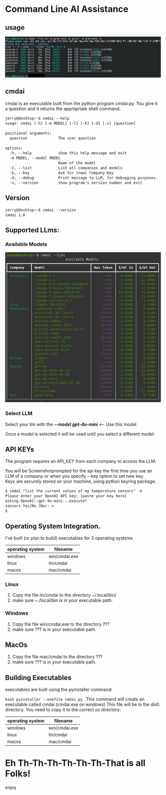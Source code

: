 # Command Line AI Assistance
## usage


![](Screenshot.png)

## cmdai

cmdai is an executable built from the python program cmdai.py. 
You give it a question and it returns the appropriate shell command.

    jerry@desktop:~$ cmdai --help
    usage: cmdai [-h] [-m MODEL] [-l] [-k] [-d] [-v] [question]
    
    positional arguments:
      question              The user question
    
    options:
      -h, --help            show this help message and exit
      -m MODEL, --model MODEL
                            Name of the model
      -l, --list            List all companies and models
      -k, --key             Ask for (new) Company Key
      -d, --debug           Print message to LLM, for debugging purposes.
      -v, --version         show program's version number and exit
    

## Version
    jerry@desktop:~$ cmdai --version
    cmdai 1.0


## Supported LLms:

### Available Models
![](ListModels.png)

### Select LLM
Select your llm with the ***--model gpt-4o-mini*** <-- Use this model

Once a model is selected it will be used until you select a different model.

## API KEYs
The program requires an API_KEY from each company to access the LLM.

You will be Screenshotprompted for the api key the first time you use an LLM of a company 
or when you specify --key option to set new key.  
Keys are securely stored on your machine, using python keyring package.


    $ cmdai "list the current values of my temperature sensors" -k
    Please enter your OpenAI API key: [paste your key here]
    asking OpenAI::gpt-4o-mini...execute? 
    sensors Yes/No (No): n
    $ 


## Operating System Integration.
I've built (or plan to build) executables for 3 operating systems

| **operating system** | **filename**  | 
|----------------------|---------------|
| windows              | win/cmdai.exe |
| linux                | lin/cmdai     |
| macos                | mac/cmdai     |

### Linux
1. Copy the file lin/cmdai to the directory ~/.local/bin/
2. make sure ~./local/bin is in your executable path.

### Windows
1. Copy the file win/cmdai.exe to the directory ???
2. make sure ??? is in your executable path.

## MacOs
1. Copy the file mac/cmdai to the directory ???
2. make sure ??? is in your executable path.


## Building Executables
executables are built using the pyinstaller command: 

`bash
pyinstaller --onefile cmdai.py
`
This command will create an executable called cmdai (cmdai.exe on windows)
This file will be in the dist\ directory.
You need to copy it to the correct os directory:

| **operating system** | **filename**  | 
|----------------------|---------------|
| windows              | win/cmdai.exe |
| linux                | lin/cmdai     |
| macos                | mac/cmdai     |



# Eh Th-Th-Th-Th-Th-Th-That is all Folks!
enjoy